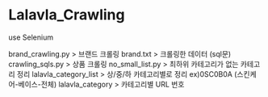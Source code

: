# Lalavla_Crawling
use Selenium

brand_crawling.py > 브랜드 크롤링
brand.txt > 크롤링한 데이터 (sql문)
crawling_sqls.py > 상품 크롤링 
no_small_list.py > 최하위 카테고리가 없는 카테고리 정리
lalavla_category_list > 상/중/하 카테고리별로 정리 ex)0SC0B0A (스킨케어-베이스-전체)
lalavla_category > 카테고리별 URL 번호


